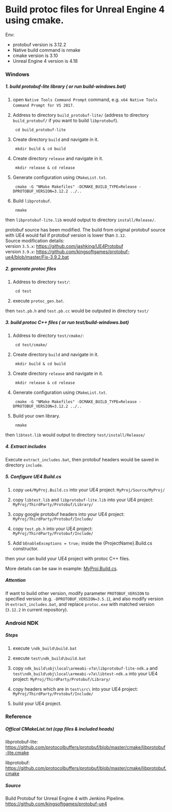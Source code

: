 # Build protoc files for Unreal Engine 4 using cmake.

Env:

+ protobuf version is 3.12.2
+ Native build command is nmake
+ cmake version is 3.10
+ Unreal Engine 4 version is 4.18



### Windows

##### 1. build protobuf-lite library ( or run build-windows.bat)

1. open `Native Tools Command Prompt` command, e.g. `x64 Native Tools Command Prompt for VS 2017`.

2. Address to directory `build_protobuf-lite/` (address to directory `build_protobuf/` if you want to build `libprotobuf`).

		cd build_protobuf-lite
		
3. Create directory `build` and navigate in it.

		mkdir build & cd build
		
4. Create directory `release` and navigate in it.

		mkdir release & cd release
	
5. Generate configuration using `CMakeList.txt`.

		cmake -G "NMake Makefiles" -DCMAKE_BUILD_TYPE=Release -DPROTOBUF_VERSION=3.12.2 ../..
		
6. Build `libprotobuf`.

		nmake

then `libprotobuf-lite.lib` would output to directory `install/Release/`.

protobuf source has been modified. The build from original protobuf source with UE4 would fail if protobuf version is lower than `3.12`.  
Source modification details:  
version `3.5.x`: https://github.com/jashking/UE4Protobuf  
version `3.9.x`: https://github.com/kingsoftgames/protobuf-ue4/blob/master/Fix-3.9.2.bat  

##### 2. generate protoc files

1. Address to directory `test/`:

		cd test

2. execute `protoc_gen.bat`.

then `test.pb.h` and `test.pb.cc` would be outputed in directory `test/`

##### 3. build protoc C++ files ( or run test/build-windows.bat)

1. Address to directory `test/cmake/`:

		cd test/cmake/
    
2. Create directory `build` and navigate in it.

		mkdir build & cd build
	
3. Create directory `release` and navigate in it.

		mkdir release & cd release
	
4. Generate configuration using `CMakeList.txt`.

		cmake -G "NMake Makefiles" -DCMAKE_BUILD_TYPE=Release -DPROTOBUF_VERSION=3.12.2 ../..
    
5. Build your own library.

		nmake

then `libtest.lib` would output to directory `test/install/Release/`

##### 4. Extract includes 

Execute `extract_includes.bat`, then protobuf headers would be saved in directory `include`.

##### 5. Configure UE4 Build.cs

1. copy `ue4/MyProj.Build.cs` into your UE4 project: `MyProj/Source/MyProj/`

2. copy `libtest.lib` and `libprotobuf-lite.lib` into your UE4 project: `MyProj/ThirdParty/Protobuf/Library/`

3. copy google protobuf headers into your UE4 project: `MyProj/ThirdParty/Protobuf/Include/`

4. copy `test.pb.h` into your UE4 project: `MyProj/ThirdParty/Protobuf/Include/`

5. Add `bEnableExceptions = true;` inside the {ProjectName}.Build.cs constructor. 

then your can build your UE4 project with protoc C++ files.

More details can be saw in example: [MyProj.Build.cs](https://github.com/dawnarc/protobuf_ue4_cmake/blob/master/ue4/MyProj.Build.cs).

##### Attention

If want to build other version, modify parameter `PROTOBUF_VERSION` to specified version (e.g. `-DPROTOBUF_VERSION=3.5.1`), and also modify version in `extract_includes.bat`, and replace `protoc.exe` with matched version (`3.12.2` in current repository).

### Android NDK

##### Steps

1. execute `\ndk_build\build.bat`

2. execute `test\ndk_build\build.bat`

3. copy `ndk_build\obj\local\armeabi-v7a\libprotobuf-lite-ndk.a` and `test\ndk_build\obj\local\armeabi-v7a\libtest-ndk.a` into your UE4 project: `MyProj/ThirdParty/Protobuf/Library/`

4. copy headers which are in `test\src\` into your UE4 project: `MyProj/ThirdParty/Protobuf/Include/` 

5. build your UE4 project.

### Reference

##### Offical CMakeList.txt (cpp files & included heads)

libprotobuf-lite:  
https://github.com/protocolbuffers/protobuf/blob/master/cmake/libprotobuf-lite.cmake

libprotobuf:  
https://github.com/protocolbuffers/protobuf/blob/master/cmake/libprotobuf.cmake

##### Source

Build Protobuf for Unreal Engine 4 with Jenkins Pipeline.  
https://github.com/kingsoftgames/protobuf-ue4
